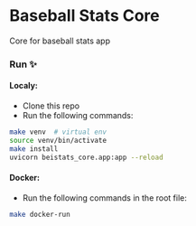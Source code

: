 # Baseball Stats Core
Core for baseball stats app

### Run :sparkles:
#### Localy:
- Clone this repo
- Run the following commands:
```bash
make venv  # virtual env
source venv/bin/activate
make install
uvicorn beistats_core.app:app --reload
```
#### Docker:

- Run the following commands in the root file:
```bash
make docker-run
```